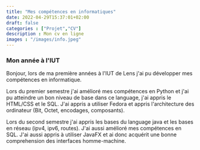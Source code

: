 ```yaml
---
title: "Mes compétences en informatiques"
date: 2022-04-29T15:37:01+02:00
draft: false
categories : ["Projet","CV"]
description : Mon cv en ligne
images : "/images/info.jpeg"
---
```


### Mon année à l'IUT

Bonjour, lors de ma première années à l'IUT de Lens j'ai pu développer mes compétences en informatique.

Lors du premier semestre j'ai amélioré mes compétences en Python et j'ai pu atteindre un bon niveau de base dans ce language, j'ai appris le HTML/CSS et le SQL. J'ai appris a utiliser Fedora et appris l'architecture des ordinateur (Bit, Octet, encodages, composants).

Lors du second semestre j'ai appris les bases du language java et les bases en réseau (ipv4, ipv6, routes). J'ai aussi amélioré mes compétences en SQL. J'ai aussi appris à utiliser JavaFX et ai donc acquérit une bonne comprehension des interfaces homme-machine.